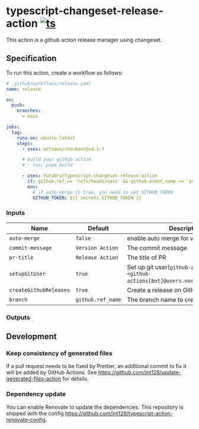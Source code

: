 # typescript-changeset-release-action [![ts](https://github.com/yutaura/typescript-changeset-release-action/workflows/ts.yaml/badge.svg)](https://github.com/yutaura/typescript-changeset-release-action/actions/workflows/ts.yaml)

This action is a github action release manager using changeset.

## Specification

To run this action, create a workflow as follows:

```yaml
# .github/workflows/release.yaml
name: release

on:
  push:
    branches:
      - main

jobs:
  tag:
    runs-on: ubuntu-latest
    steps:
      - uses: actions/checkout@v4.1.7

      # build your github action
      # - run: pnpm build

      - uses: YutaUra/typescript-changeset-release-action
        if: github.ref == 'refs/heads/main' && github.event_name == 'push'
        env:
          # if auto-merge is true, you need to set GITHUB_TOKEN
          GITHUB_TOKEN: ${{ secrets.GITHUB_TOKEN }}
```

### Inputs

| Name                   | Default           | Description                                                                          |
| ---------------------- | ----------------- | ------------------------------------------------------------------------------------ |
| `auto-merge`           | `false`           | enable auto merge for version bump PR                                                |
| `commit-message`       | `Version Action`  | The commit message                                                                   |
| `pr-title`             | `Release Action`  | The title of PR                                                                      |
| `setupGitUser`         | `true`            | Set up git user(`github-actions[bot]<github-actions[bot]@users.noreply.github.com>`) |
| `createGithubReleases` | `true`            | Create a release on GitHub                                                           |
| `branch`               | `github.ref_name` | The branch name to create a release                                                  |

### Outputs

## Development

### Keep consistency of generated files

If a pull request needs to be fixed by Prettier, an additional commit to fix it will be added by GitHub Actions.
See https://github.com/int128/update-generated-files-action for details.

### Dependency update

You can enable Renovate to update the dependencies.
This repository is shipped with the config https://github.com/int128/typescript-action-renovate-config.
